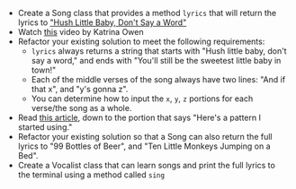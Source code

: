 * Create a Song class that provides a method `lyrics` that will return the lyrics to ["Hush Little Baby, Don't Say a Word"](https://www.poetryfoundation.org/poems/46950/hush-little-baby-dont-say-a-word)
* Watch [this](http://www.kytrinyx.com/talks/succession/) video by Katrina Owen
* Refactor your existing solution to meet the following requirements:
    * `lyrics` always returns a string that starts with "Hush little baby, don't say a word," and ends with "You'll still be the sweetest little baby in town!"
    * Each of the middle verses of the song always have two lines: "And if that x", and "y's gonna z".
    * You can determine how to input the `x`, `y`, `z` portions for each verse/the song as a whole.
* Read [this article](https://solnic.codes/2013/12/17/the-world-needs-another-post-about-dependency-injection-in-ruby/), down to the portion that says "Here's a pattern I started using."
* Refactor your existing solution so that a Song can also return the full lyrics to "99 Bottles of Beer", and "Ten Little Monkeys Jumping on a Bed".
* Create a Vocalist class that can learn songs and print the full lyrics to the terminal using a method called `sing`
